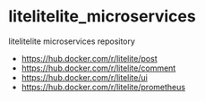 # litelitelite_microservices
litelitelite microservices repository

- https://hub.docker.com/r/litelite/post
- https://hub.docker.com/r/litelite/comment
- https://hub.docker.com/r/litelite/ui
- https://hub.docker.com/r/litelite/prometheus
